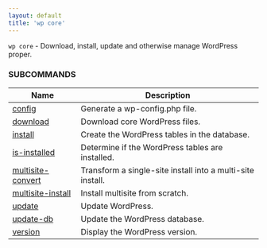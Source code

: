 ```yaml
---
layout: default
title: 'wp core'
---
```


`wp core` - Download, install, update and otherwise manage WordPress proper.



### SUBCOMMANDS

<table>
	<thead>
	<tr>
		<th>Name</th>
		<th>Description</th>
	</tr>
	</thead>
	<tbody>
		<tr>
			<td><a href="/commands/core/config/">config</a></td>
			<td>Generate a wp-config.php file.</td>
		</tr>
		<tr>
			<td><a href="/commands/core/download/">download</a></td>
			<td>Download core WordPress files.</td>
		</tr>
		<tr>
			<td><a href="/commands/core/install/">install</a></td>
			<td>Create the WordPress tables in the database.</td>
		</tr>
		<tr>
			<td><a href="/commands/core/is-installed/">is-installed</a></td>
			<td>Determine if the WordPress tables are installed.</td>
		</tr>
		<tr>
			<td><a href="/commands/core/multisite-convert/">multisite-convert</a></td>
			<td>Transform a single-site install into a multi-site install.</td>
		</tr>
		<tr>
			<td><a href="/commands/core/multisite-install/">multisite-install</a></td>
			<td>Install multisite from scratch.</td>
		</tr>
		<tr>
			<td><a href="/commands/core/update/">update</a></td>
			<td>Update WordPress.</td>
		</tr>
		<tr>
			<td><a href="/commands/core/update-db/">update-db</a></td>
			<td>Update the WordPress database.</td>
		</tr>
		<tr>
			<td><a href="/commands/core/version/">version</a></td>
			<td>Display the WordPress version.</td>
		</tr>
	</tbody>
</table>
